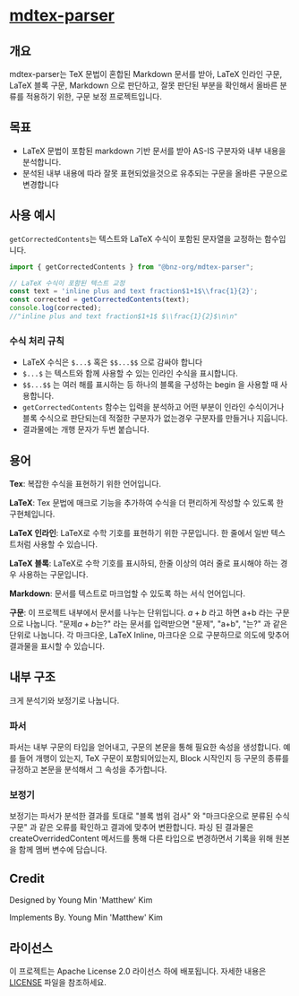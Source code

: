# [mdtex-parser](https://github.com/BNZinc/mdtex-parser)

## 개요

mdtex-parser는 TeX 문법이 혼합된 Markdown 문서를 받아, LaTeX 인라인 구문, LaTeX 블록 구문, Markdown 으로 판단하고, 잘못 판단된 부분을 확인해서 올바른 분류를 적용하기 위한, 구문 보정 프로젝트입니다.

## 목표

- LaTeX 문법이 포함된 markdown 기반 문서를 받아 AS-IS 구분자와 내부 내용을 분석합니다.
- 분석된 내부 내용에 따라 잘못 표현되었을것으로 유추되는 구문을 올바른 구문으로 변경합니다

## 사용 예시

`getCorrectedContents`는 텍스트와 LaTeX 수식이 포함된 문자열을 교정하는 함수입니다.

```typescript
import { getCorrectedContents } from "@bnz-org/mdtex-parser";

// LaTeX 수식이 포함된 텍스트 교정
const text = 'inline plus and text fraction$1+1$\\frac{1}{2}';
const corrected = getCorrectedContents(text);
console.log(corrected);
//"inline plus and text fraction$1+1$ $\\frac{1}{2}$\n\n"
```

### 수식 처리 규칙

- LaTeX 수식은 `$...$` 혹은 `$$...$$` 으로 감싸야 합니다
- `$...$` 는 텍스트와 함께 사용할 수 있는 인라인 수식을 표시합니다.
- `$$...$$` 는 여러 해를 표시하는 등 하나의 블록을 구성하는 begin 을 사용할 때 사용합니다.
- `getCorrectedContents` 함수는 입력을 분석하고 어떤 부분이 인라인 수식이거나 블록 수식으로 판단되는데 적절한 구분자가 없는경우 구분자를 만들거나 지웁니다.
- 결과물에는 개행 문자가 두번 붙습니다.

## 용어

**Tex**: 복잡한 수식을 표현하기 위한 언어입니다.

**LaTeX**: Tex 문법에 매크로 기능을 추가하여 수식을 더 편리하게 작성할 수 있도록 한 구현체입니다.

**LaTeX 인라인**: LaTeX로 수학 기호를 표현하기 위한 구문입니다. 한 줄에서 일반 텍스트처럼 사용할 수 있습니다.

**LaTeX 블록**: LaTeX로 수학 기호를 표시하되, 한줄 이상의 여러 줄로 표시해야 하는 경우 사용하는 구문입니다.

**Markdown**: 문서를 텍스트로 마크업할 수 있도록 하는 서식 언어입니다.

**구문**: 이 프로젝트 내부에서 문서를 나누는 단위입니다. $a+b$ 라고 하면 a+b 라는 구문으로 나눕니다. "문제$a+b$는?" 라는 문서를 입력받으면 "문제", "a+b", "는?" 과 같은 단위로 나눕니다. 각 마크다운, LaTeX Inline, 마크다운 으로 구분하므로 의도에 맞추어 결과물을 표시할 수 있습니다.

## 내부 구조

크게 분석기와 보정기로 나눕니다.

### 파서

파서는 내부 구문의 타입을 얻어내고, 구문의 본문을 통해 필요한 속성을 생성합니다. 예를 들어 개행이 있는지, TeX 구문이 포함되어있는지, Block 시작인지 등 구문의 종류를 규정하고 본문을 분석해서 그 속성을 추가합니다.

### 보정기

보정기는 파서가 분석한 결과를 토대로 "블록 범위 검사" 와 "마크다운으로 분류된 수식 구문" 과 같은 오류를 확인하고 결과에 맞추어 변환합니다. 파싱 된 결과물은 createOverridedContent 메서드를 통해 다른 타입으로 변경하면서 기록을 위해 원본을 함께 멤버 변수에 담습니다.

## Credit

Designed by Young Min 'Matthew' Kim

Implements By. Young Min 'Matthew' Kim

## 라이선스

이 프로젝트는 Apache License 2.0 라이선스 하에 배포됩니다. 자세한 내용은 [LICENSE](LICENSE) 파일을 참조하세요.
